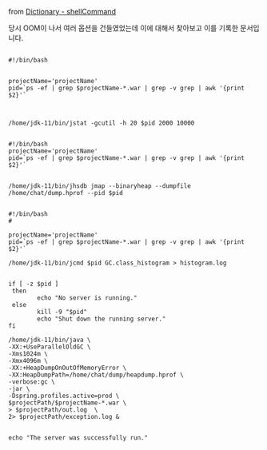 from [Dictionary - shellCommand](https://github.com/newkayak12/Dictionary/blob/master/java/23.%20ShellCommand.md)

당시 OOM이 나서 여러 옵션을 건들였었는데 이에 대해서 찾아보고 이를 기록한 문서입니다.

```shell 

#!/bin/bash


projectName='projectName'
pid=`ps -ef | grep $projectName-*.war | grep -v grep | awk '{print $2}'`



/home/jdk-11/bin/jstat -gcutil -h 20 $pid 2000 10000


```
```shell
#!/bin/bash
projectName='projectName'
pid=`ps -ef | grep $projectName-*.war | grep -v grep | awk '{print $2}'`


/home/jdk-11/bin/jhsdb jmap --binaryheap --dumpfile /home/chat/dump.hprof --pid $pid
```

```shell

#!/bin/bash
#

projectName='projectName'
pid=`ps -ef | grep $projectName-*.war | grep -v grep | awk '{print $2}'`

/home/jdk-11/bin/jcmd $pid GC.class_histogram > histogram.log


```

```shell
if [ -z $pid ]
 then
        echo "No server is running."
 else
        kill -9 "$pid"
        echo "Shut down the running server."
fi

/home/jdk-11/bin/java \
-XX:+UseParallelOldGC \
-Xms1024m \
-Xmx4096m \
-XX:+HeapDumpOnOutOfMemoryError \
-XX:HeapDumpPath=/home/chat/dump/heapdump.hprof \
-verbose:gc \
-jar \
-Dspring.profiles.active=prod \
$projectPath/$projectName-*.war \
> $projectPath/out.log  \
2> $projectPath/exception.log &


echo "The server was successfully run."

```
